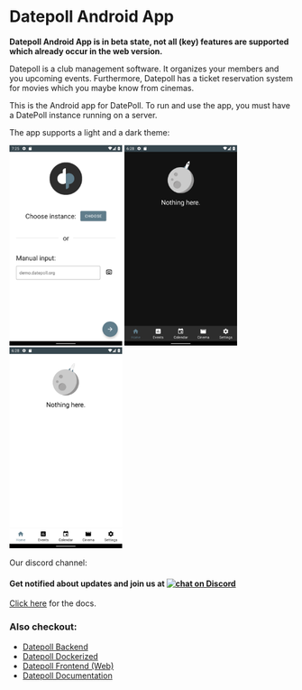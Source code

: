# Datepoll Android App
**Datepoll Android App is in beta state, not all (key) features are supported which already occur in the web version.**

Datepoll is a club management software. It organizes your members and you upcoming events.
Furthermore, Datepoll has a ticket reservation system for movies which you maybe know from cinemas.

This is the Android app for DatePoll. To run and use the app, you must have a DatePoll instance running on a server. 

The app supports a light and a dark theme:


<img src="/sc/v1.1_login_light.png" width="200px" float="left" />
<img src="/sc/v1.1_main_dark.png" width="200px" float="left" />
<img src="/sc/v1.1_main_light.png" width="200px" float="left" />




Our discord channel:
<h4>
    Get notified about updates and join us at
    <a href="https://discord.gg/Tc5kAH5zhH">
        <img src="https://img.shields.io/discord/697139052717146123?logo=discord&style=for-the-badge" alt="chat on Discord">
    </a>
</h4>

[Click here](https://docs.datepoll.org/) for the docs.

### Also checkout: 
- [Datepoll Backend](https://gitlab.com/BuergerkorpsEggenburg/datepoll-backend-php)
- [Datepoll Dockerized](https://gitlab.com/BuergerkorpsEggenburg/datepoll-dockerized)
- [Datepoll Frontend (Web)](https://gitlab.com/BuergerkorpsEggenburg/datepoll-frontend)
- [Datepoll Documentation](https://gitlab.com/BuergerkorpsEggenburg/datepoll-documentation)

